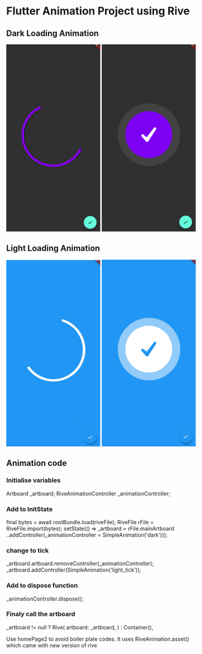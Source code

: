 <h1>Flutter Animation Project using Rive</h1>

<h2>Dark Loading Animation</h2>
<p align="center">
  <img src="https://github.com/tomkmangattu/flutter-rive-animation/blob/main/screenshots/screenshot1.jpg" width="250" title="Dark loading animation">
  <img src="https://github.com/tomkmangattu/flutter-rive-animation/blob/main/screenshots/screenshot2.jpg" width="250" title="Dark loading animation">
</p>

<h2>Light Loading Animation</h2>
<p align="center">
  <img src="https://github.com/tomkmangattu/flutter-rive-animation/blob/main/screenshots/screenshot3.jpg" width="250" title="Light loading animation">
  <img src="https://github.com/tomkmangattu/flutter-rive-animation/blob/main/screenshots/screenshot4.jpg" width="250" title="Light loading animation">
</p>

<h2>Animation code</h2>
  <h3>Initialise variables</h3>
  Artboard _artboard;
  RiveAnimationController _animationController;
  
  <h3>Add to InitState</h3>
  final bytes = await rootBundle.load(riveFile);
  RiveFile rFile = RiveFile.import(bytes);
  setState(() => _artboard = rFile.mainArtboard
      ..addController(_animationController = SimpleAnimation('dark')));
  
  <h3>change to tick</h3>
  _artboard.artboard.removeController(_animationController);
  _artboard.addController(SimpleAnimation('light_tick'));
  
  <h3>Add to dispose function</h3>
  _animationController.dispose();
  
  <h3>Finaly call the artboard</h3>
  _artboard != null
            ? Rive(
                artboard: _artboard,
              )
            : Container(),
            
 Use homePage2 to avoid boiler plate codes. It uses RiveAnimation.asset() which came with new version of rive
